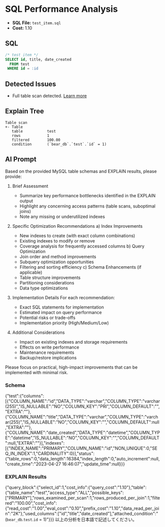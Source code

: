 # SQL Performance Analysis
- **SQL File:** `test_item.sql`
- **Cost:** 1.10

## SQL
```sql
/* test item */
SELECT id, title, date_created
  FROM test
 WHERE id = :id

```

## Detected Issues
- Full table scan detected. [Learn more](https://koriym.github.io/Koriym.SqlQuality/issues/FullTableScan)

## Explain Tree
```
Table scan
+- Table
   table           test
   rows            1
   filtered        100.00
   condition       (`bear_db`.`test`.`id` = 1)
```

## AI Prompt
Based on the provided MySQL table schemas and EXPLAIN results, please provide:

1. Brief Assessment
   - Summarize key performance bottlenecks identified in the EXPLAIN output
   - Highlight any concerning access patterns (table scans, suboptimal joins)
   - Note any missing or underutilized indexes

2. Specific Optimization Recommendations
   a) Index Improvements
      - New indexes to create (with exact column combinations)
      - Existing indexes to modify or remove
      - Coverage analysis for frequently accessed columns
   b) Query Optimization
      - Join order and method improvements
      - Subquery optimization opportunities
      - Filtering and sorting efficiency
   c) Schema Enhancements (if applicable)
      - Table structure improvements
      - Partitioning considerations
      - Data type optimizations

3. Implementation Details
   For each recommendation:
     - Exact SQL statements for implementation
     - Estimated impact on query performance
     - Potential risks or trade-offs
     - Implementation priority (High/Medium/Low)

4. Additional Considerations
   - Impact on existing indexes and storage requirements
   - Effects on write performance
   - Maintenance requirements
   - Backup/restore implications

Please focus on practical, high-impact improvements that can be implemented with minimal risk.

### Schema
{"test":{"columns":[{"COLUMN_NAME":"id","DATA_TYPE":"varchar","COLUMN_TYPE":"varchar(255)","IS_NULLABLE":"NO","COLUMN_KEY":"PRI","COLUMN_DEFAULT":"","EXTRA":""},{"COLUMN_NAME":"title","DATA_TYPE":"varchar","COLUMN_TYPE":"varchar(255)","IS_NULLABLE":"NO","COLUMN_KEY":"","COLUMN_DEFAULT":null,"EXTRA":""},{"COLUMN_NAME":"date_created","DATA_TYPE":"datetime","COLUMN_TYPE":"datetime","IS_NULLABLE":"NO","COLUMN_KEY":"","COLUMN_DEFAULT":null,"EXTRA":""}],"indexes":[{"INDEX_NAME":"PRIMARY","COLUMN_NAME":"id","NON_UNIQUE":0,"SEQ_IN_INDEX":1,"CARDINALITY":0}],"status":{"table_rows":0,"data_length":16384,"index_length":0,"auto_increment":null,"create_time":"2023-04-27 16:46:07","update_time":null}}}

### EXPLAIN Results
{"query_block":{"select_id":1,"cost_info":{"query_cost":"1.10"},"table":{"table_name":"test","access_type":"ALL","possible_keys":["PRIMARY"],"rows_examined_per_scan":1,"rows_produced_per_join":1,"filtered":"100.00","cost_info":{"read_cost":"1.00","eval_cost":"0.10","prefix_cost":"1.10","data_read_per_join":"2K"},"used_columns":["id","title","date_created"],"attached_condition":"(`bear_db`.`test`.`id` = 1)"}}}
以上の分析を日本語で記述してください。